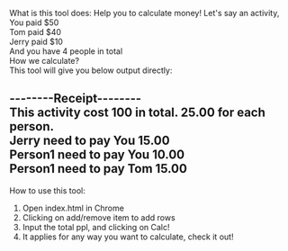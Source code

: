 What is this tool does:
Help you to calculate money! Let's say an activity,
<br>You paid $50
<br>Tom paid $40
<br>Jerry paid $10
<br>And you have 4 people in total
<br>How we calculate?
<br>This tool will give you below output directly:

--------Receipt--------
<br>This activity cost 100 in total. 25.00 for each person.
<br>Jerry need to pay You 15.00
<br>Person1 need to pay You 10.00
<br>Person1 need to pay Tom 15.00
-----------------------

How to use this tool:
1. Open index.html in Chrome
2. Clicking on add/remove item to add rows
3. Input the total ppl, and clicking on Calc!
4. It applies for any way you want to calculate, check it out!